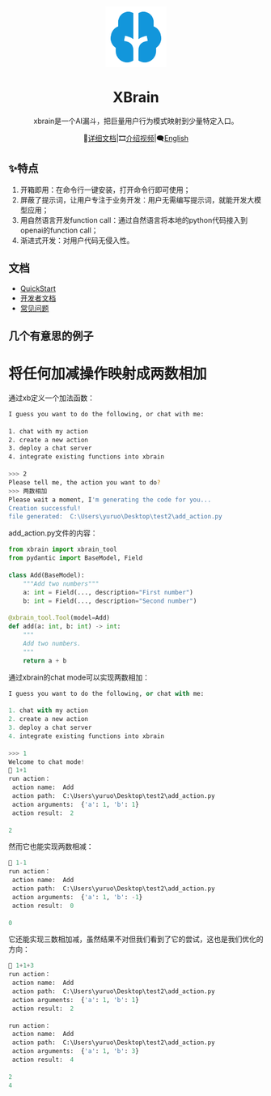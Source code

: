 <div align="center"><a name="readme-top">

<img src="./image/README/logo.png" width="120" height="120" alt="XBrain">
<h1>XBrain</h1>

xbrain是一个AI漏斗，把巨量用户行为模式映射到少量特定入口。

📘[详细文档](https://xbrain.notion.site/)|🎞️[介绍视频](https://www.bilibili.com/video/BV1c52FY4E51/?share_source=copy_web&vd_source=c28e503b050f016c21660b69e391d391)|🗨[English](https://github.com/yuruotong1/xbrain/blob/master/README_EN.md)

</div>

## ✨特点

1. 开箱即用：在命令行一键安装，打开命令行即可使用；
2. 屏蔽了提示词，让用户专注于业务开发：用户无需编写提示词，就能开发大模型应用；
3. 用自然语言开发function call：通过自然语言将本地的python代码接入到openai的function call；
4. 渐进式开发：对用户代码无侵入性。


## 文档

- [QuickStart](https://xbrain.notion.site/xbrain-11d42182d0a98003b272d5555c6e9448)
- [开发者文档](https://xbrain.notion.site/12842182d0a9803bb5dcdbfe71826915)
- [常见问题](https://xbrain.notion.site/b274c33d808a4ddea32244c3fd41719c)

## **几个有意思的例子**

# 将任何加减操作映射成两数相加

通过xb定义一个加法函数：

```bash
I guess you want to do the following, or chat with me:

1. chat with my action
2. create a new action
3. deploy a chat server
4. integrate existing functions into xbrain

>>> 2
Please tell me, the action you want to do?
>>> 两数相加
Please wait a moment, I'm generating the code for you...
Creation successful!
file generated:  C:\Users\yuruo\Desktop\test2\add_action.py
```

add_action.py文件的内容：

```python
from xbrain import xbrain_tool
from pydantic import BaseModel, Field

class Add(BaseModel):
    """Add two numbers"""
    a: int = Field(..., description="First number")
    b: int = Field(..., description="Second number")

@xbrain_tool.Tool(model=Add)
def add(a: int, b: int) -> int:
    """
    Add two numbers.
    """
    return a + b
```

通过xbrain的chat mode可以实现两数相加：

```python
I guess you want to do the following, or chat with me:

1. chat with my action
2. create a new action
3. deploy a chat server
4. integrate existing functions into xbrain

>>> 1
Welcome to chat mode!
💬 1+1
run action：
 action name:  Add
 action path:  C:\Users\yuruo\Desktop\test2\add_action.py
 action arguments:  {'a': 1, 'b': 1}
 action result:  2

2
```

然而它也能实现两数相减：

```python
💬 1-1
run action：
 action name:  Add
 action path:  C:\Users\yuruo\Desktop\test2\add_action.py
 action arguments:  {'a': 1, 'b': -1}
 action result:  0

0
```

它还能实现三数相加减，虽然结果不对但我们看到了它的尝试，这也是我们优化的方向：

```python
💬 1+1+3
run action：
 action name:  Add
 action path:  C:\Users\yuruo\Desktop\test2\add_action.py
 action arguments:  {'a': 1, 'b': 1}
 action result:  2

run action：
 action name:  Add
 action path:  C:\Users\yuruo\Desktop\test2\add_action.py
 action arguments:  {'a': 1, 'b': 3}
 action result:  4

2
4
```

